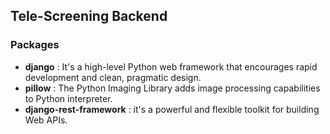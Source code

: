 ## Tele-Screening Backend 

### Packages
 - **django** : It's a high-level Python web framework that encourages rapid development and clean, pragmatic design.
 - **pillow** : The Python Imaging Library adds image processing capabilities to Python interpreter.
 - **django-rest-framework** : it's a powerful and flexible toolkit for building Web APIs.